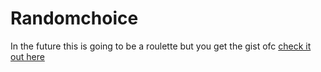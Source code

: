 # Randomchoice
 In the future this is going to be a roulette but you get the gist ofc [check it out here](https://aognyan.github.io/Randomchoice/)

